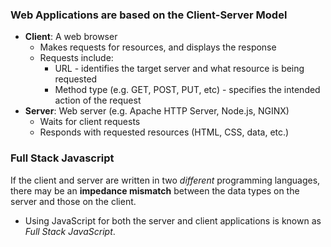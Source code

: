 ### Web Applications are based on the Client-Server Model
* **Client**: A web browser
	* Makes requests for resources, and displays the response
	* Requests include:
		* URL - identifies the target server and what resource is being requested
		* Method type (e.g. GET, POST, PUT, etc) - specifies the intended action of the request
* **Server**: Web server (e.g. Apache HTTP Server, Node.js, NGINX)
	* Waits for client requests
	* Responds with requested resources (HTML, CSS, data, etc.)

### Full Stack Javascript
If the client and server are written in two *different* programming languages, there may be an **impedance mismatch** between the data types on the server and those on the client.
* Using JavaScript for both the server and client applications is known as *Full Stack JavaScript*.